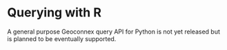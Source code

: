 # Querying with R

A general purpose Geoconnex query API for Python is not yet released but is planned to be eventually supported.
